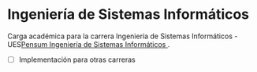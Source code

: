 # Ingeniería de Sistemas Informáticos 

Carga académica para la carrera Ingeniería de Sistemas Informáticos - UES[Pensum Ingeniería de Sistemas Informáticos ](https://kernel503.github.io/pensum-ues/).

* [ ] Implementación para otras carreras